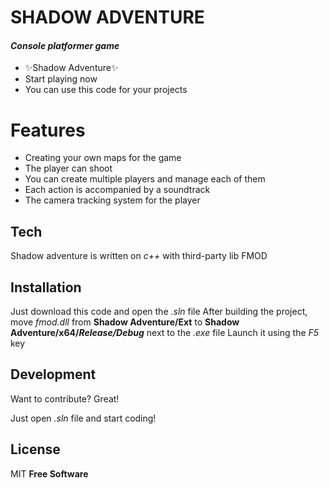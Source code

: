 # SHADOW ADVENTURE
#### _Console platformer game_

- ✨Shadow Adventure✨
- Start playing now
- You can use this code for your projects

# Features

- Creating your own maps for the game
- The player can shoot
- You can create multiple players and manage each of them
- Each action is accompanied by a soundtrack
- The camera tracking system for the player

## Tech

Shadow adventure is written on _c++_ with third-party lib FMOD

## Installation
Just download this code and open the _.sln_ file
After building the project, move _fmod.dll_ from **Shadow Adventure/Ext** to **Shadow Adventure/x64/_Release/Debug_** next to the _.exe_ file
Launch it using the _F5_ key

## Development

Want to contribute? Great!

Just open _.sln_ file and start coding!

## License

MIT
**Free Software**
